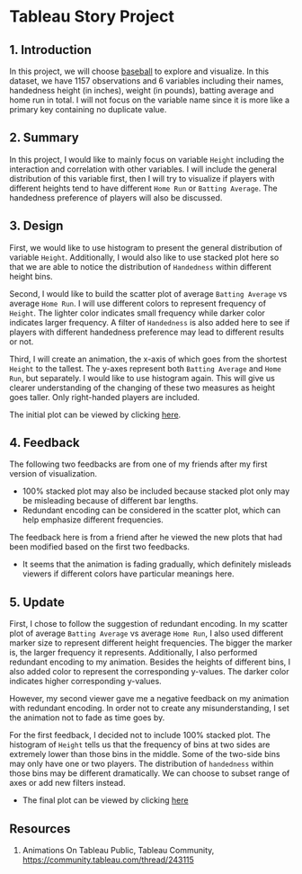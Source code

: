 # Tableau Story Project
## 1. Introduction

In this project, we will choose [baseball](https://s3.amazonaws.com/udacity-hosted-downloads/ud507/baseball_data.csv) to explore and visualize. In this dataset, we have 1157 observations and 6 variables including their names, handedness height (in inches), weight (in pounds), batting average and home run in total. I will not focus on the variable name since it is more like a primary key containing no duplicate value.

## 2. Summary

In this project, I would like to mainly focus on variable `Height` including the interaction and correlation with other variables. I will include the general distribution of this variable first, then I will try to visualize if players with different heights tend to have different `Home Run` or `Batting Average`. The handedness preference of players will also be discussed.

## 3. Design

First, we would like to use histogram to present the general distribution of variable `Height`. Additionally, I would also like to use stacked plot here so that we are able to notice the distribution of `Handedness` within different height bins.

Second, I would like to build the scatter plot of average `Batting Average` vs average `Home Run`. I will use different colors to represent frequency of `Height`. The lighter color indicates small frequency while darker color indicates larger frequency. A filter of `Handedness` is also added here to see if players with different handedness preference may lead to different results or not.

Third, I will create an animation, the x-axis of which goes from the shortest `Height` to the tallest. The y-axes represent both `Batting Average` and `Home Run`, but separately. I would like to use histogram again. This will give us clearer understanding of the changing of these two measures as height goes taller. Only right-handed players are included.

The initial plot can be viewed by clicking [here](https://public.tableau.com/profile/wenke#!/vizhome/Book1_22831/Story1).

## 4. Feedback
The following two feedbacks are from one of my friends after my first version of visualization.
- 100% stacked plot may also be included because stacked plot only may be misleading because of different bar lengths.
- Redundant encoding can be considered in the scatter plot, which can help emphasize different frequencies.

The feedback here is from a friend after he viewed the new plots that had been modified based on the first two feedbacks.
- It seems that the animation is fading gradually, which definitely misleads viewers if different colors have particular meanings here.

## 5. Update

First, I chose to follow the suggestion of redundant encoding. In my scatter plot of average `Batting Average` vs average `Home Run`, I also used different marker size to represent different height frequencies. The bigger the marker is, the larger frequency it represents. Additionally, I also performed redundant encoding to my animation. Besides the heights of different bins, I also added color to represent the corresponding y-values. The darker color indicates higher corresponding y-values.

However, my second viewer gave me a negative feedback on my animation with redundant encoding. In order not to create any misunderstanding, I set the animation not to fade as time goes by.

For the first feedback, I decided not to include 100% stacked plot. The histogram of `Height` tells us that the frequency of bins at two sides are extremely lower than those bins in the middle. Some of the two-side bins may only have one or two players. The distribution of `handedness` within those bins may be different dramatically. We can choose to subset range of axes or add new filters instead.

- The final plot can be viewed by clicking [here](https://public.tableau.com/profile/wenke#!/vizhome/Book3_5900/Story2)
## Resources

1. Animations On Tableau Public, Tableau Community, https://community.tableau.com/thread/243115
